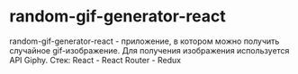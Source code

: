 # random-gif-generator-react
random-gif-generator-react - приложение, в котором можно получить случайное gif-изображение. Для получения изображения используется API Giphy. Стек: React - React Router - Redux
